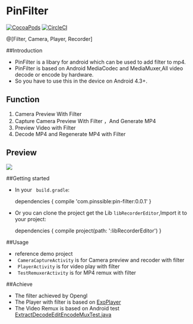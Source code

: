 # PinFilter
[![CocoaPods](https://img.shields.io/badge/Android%20-4.3%2B-brightgreen.svg)]()     [![CircleCI](https://img.shields.io/circleci/project/github/RedSparr0w/node-csgo-parser.svg)]()

@[Filter, Camera, Player, Recorder]

##Introduction
- PinFilter is a libary for android which can be used to add filter to mp4.
- PinFilter is based on Android MediaCodec and MediaMuxer,All video decode or encode by hardware.
- So you have to use this in the device on Android 4.3+.

## Function
1. Camera Preview With Filter
2. Capture Camera Preview With Filter ，And Generate MP4
3. Preview Video with Filter
4. Decode MP4 and Regenerate MP4 with Filter

## Preview
![](ezgif.com-optimize.gif)


##Getting started
- In your ` build.gradle`:

    dependencies {
    compile 'com.pinssible:pin-filter:0.0.1'
    }
- Or you can clone the project get the Lib   `libRecorderEditor`,Import it to your project:

    dependencies {
    compile project(path: ':libRecorderEditor')
    }

##Usage
- reference demo project
-   ` CameraCaptureActivity` is for Camera preview and recoder with filter 
-  ` PlayerActivity` is for video play with  filter
-  ` TestRemuxerActivity` is for MP4 remux with filter

##Achieve
- The filter achieved by Opengl
- The Player with filter is based on [ExoPlayer](https://github.com/google/ExoPlayer)
- The Video Remux is based on Android test [ExtractDecodeEditEncodeMuxTest.java](https://android.googlesource.com/platform/cts/+/jb-mr2-release/tests/tests/media/src/android/media/cts/ExtractDecodeEditEncodeMuxTest.java.)
